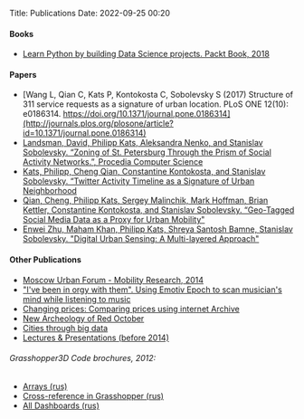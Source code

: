 Title: Publications
Date: 2022-09-25 00:20


#### Books
- [Learn Python by building Data Science projects. Packt Book, 2018](https://www.amazon.com/Learn-Python-Building-Science-Applications/dp/1789535360)

#### Papers
- [Wang L, Qian C, Kats P, Kontokosta C, Sobolevsky S (2017) Structure of 311 service requests as a signature of urban location. PLoS ONE 12(10): e0186314. https://doi.org/10.1371/journal.pone.0186314](http://journals.plos.org/plosone/article?id=10.1371/journal.pone.0186314)
- [Landsman, David, Philipp Kats, Aleksandra Nenko, and Stanislav Sobolevsky. “Zoning of St. Petersburg Through the Prism of Social Activity Networks.”, Procedia Computer Science](https://www.sciencedirect.com/science/article/pii/S1877050920323887)
- [Kats, Philipp, Cheng Qian, Constantine Kontokosta, and Stanislav Sobolevsky. “Twitter Activity Timeline as a Signature of Urban Neighborhood](https://arxiv.org/abs/1707.06122)
- [Qian, Cheng, Philipp Kats, Sergey Malinchik, Mark Hoffman, Brian Kettler, Constantine Kontokosta, and Stanislav Sobolevsky. “Geo-Tagged Social Media Data as a Proxy for Urban Mobility"](https://link.springer.com/chapter/10.1007/978-3-319-60747-4_4)
- [Enwei Zhu, Maham Khan, Philipp Kats, Shreya Santosh Bamne, Stanislav Sobolevsky. "Digital Urban Sensing: A Multi-layered Approach"](https://arxiv.org/abs/1809.01280)

#### Other Publications

- [Moscow Urban Forum - Mobility Research, 2014](https://cdn.habidatum.com/Muscovites_Motions_report_ff63ef0601/Muscovites+Motions_report.pdf_Muscovites_Motions_report_ff63ef0601.pdf)
- ["I've been in orgy with them". Using Emotiv Epoch to scan musician's mind while listening to music](https://daily.afisha.ru/archive/volna/context/ya-byl-s-nimi-v-orgii-nesterov-utochka-i-sobolev-testiruyut-mozgovoy-sensor/)
- [Changing prices: Comparing prices using internet Archive](https://daily.afisha.ru/archive/gorod/changes/infografika-kak-s-leta-izmenilis-ceny-na-privychnye-veshchi/)
- [New Archeology of Red October](https://daily.afisha.ru/archive/gorod/architecture/noveyshaya-arheologiya-krasnogo-oktyabrya-interaktivnyy-gid/) 
- [Cities through big data](https://www.the-village.ru/village/city/big-data/146055-big-data-russia)
- [Lectures & Presentations (before 2014)](https://theoryandpractice.ru/presenters/7529-filipp-kats)

###### Grasshopper3D Code brochures, 2012:
  - [Arrays (rus)](https://app.box.com/file/728833252)
  - [Cross-reference in Grasshopper (rus)](https://app.box.com/file/3319283318?s=1ij9sezypnb96vw7cafy)
  - [All Dashboards (rus)](https://app.box.com/file/462740724)

